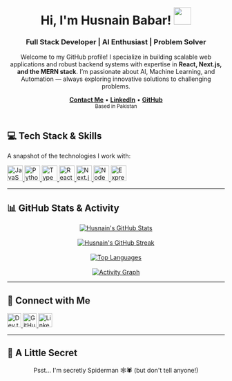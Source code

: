 <!-- Header & Introduction -->
<h1 align="center">
  Hi, I'm Husnain Babar! <img src="https://user-images.githubusercontent.com/18350557/176309783-0785949b-9127-417c-8b55-ab5a4333674e.gif" width="40"/>
</h1>
<h3 align="center">Full Stack Developer | AI Enthusiast | Problem Solver</h3>

<p align="center">
  Welcome to my GitHub profile! I specialize in building scalable web applications and robust backend systems with expertise in <strong>React, Next.js, and the MERN stack</strong>. I’m passionate about AI, Machine Learning, and Automation — always exploring innovative solutions to challenging problems.
</p>

<!-- Contact & Location -->
<div align="center">
  <a href="mailto:husnain.babar.dev@gmail.com"><strong>Contact Me</strong></a> •
  <a href="https://www.linkedin.com/in/husnain-babar-45b581253" target="_blank"><strong>LinkedIn</strong></a> •
  <a href="https://www.github.com/Husnain555" target="_blank"><strong>GitHub</strong></a>
  <br />
  <sub>Based in Pakistan</sub>
</div>

<br />

<!-- Tech Stack & Skills -->
## 💻 Tech Stack & Skills

A snapshot of the technologies I work with:

<p align="left">
  <a href="https://developer.mozilla.org/en-US/docs/Web/JavaScript" target="_blank" rel="noreferrer">
    <img src="https://raw.githubusercontent.com/danielcranney/readme-generator/main/public/icons/skills/javascript-colored.svg" width="36" height="36" alt="JavaScript" />
  </a>
  <a href="https://www.python.org/" target="_blank" rel="noreferrer">
    <img src="https://raw.githubusercontent.com/danielcranney/readme-generator/main/public/icons/skills/python-colored.svg" width="36" height="36" alt="Python" />
  </a>
  <a href="https://www.typescriptlang.org/" target="_blank" rel="noreferrer">
    <img src="https://raw.githubusercontent.com/danielcranney/readme-generator/main/public/icons/skills/typescript-colored.svg" width="36" height="36" alt="TypeScript" />
  </a>
  <a href="https://reactjs.org/" target="_blank" rel="noreferrer">
    <img src="https://raw.githubusercontent.com/danielcranney/readme-generator/main/public/icons/skills/react-colored.svg" width="36" height="36" alt="React" />
  </a>
  <a href="https://nextjs.org/docs" target="_blank" rel="noreferrer">
    <img src="https://raw.githubusercontent.com/danielcranney/readme-generator/main/public/icons/skills/nextjs-colored.svg" width="36" height="36" alt="Next.js" />
  </a>
  <a href="https://nodejs.org/en/" target="_blank" rel="noreferrer">
    <img src="https://raw.githubusercontent.com/danielcranney/readme-generator/main/public/icons/skills/nodejs-colored.svg" width="36" height="36" alt="NodeJS" />
  </a>
  <a href="https://expressjs.com/" target="_blank" rel="noreferrer">
    <img src="https://raw.githubusercontent.com/danielcranney/readme-generator/main/public/icons/skills/express-colored.svg" width="36" height="36" alt="Express" />
  </a>
  <!-- Add more icons as needed -->
</p>

---

<!-- GitHub Stats & Graphs -->
## 📊 GitHub Stats & Activity

<div align="center">
  <!-- GitHub Stats Card -->
  <a href="https://github.com/Husnain555">
    <img src="https://github-readme-stats.vercel.app/api?username=Husnain555&show_icons=true&theme=tokyonight&count_private=true" alt="Husnain's GitHub Stats" />
  </a>
  <br /><br />
  <!-- GitHub Streak Stats -->
  <a href="https://github.com/Husnain555">
    <img src="https://github-readme-streak-stats.herokuapp.com/?user=Husnain555&theme=tokyonight" alt="Husnain's GitHub Streak" />
  </a>
  <br /><br />
  <!-- Top Languages Card -->
  <a href="https://github.com/Husnain555">
    <img src="https://github-readme-stats.vercel.app/api/top-langs/?username=Husnain555&layout=compact&theme=tokyonight" alt="Top Languages" />
  </a>
  <br /><br />
  <!-- Activity Graph -->
  <a href="https://github.com/Husnain555">
    <img src="https://activity-graph.herokuapp.com/graph?username=Husnain555&theme=react-dark" alt="Activity Graph" />
  </a>
</div>

---

<!-- Social Links -->
## 🔗 Connect with Me

<p align="left">
  <a href="https://www.dev.to/husnain_babar_a3309c3494e" target="_blank" rel="noreferrer">
    <img src="https://raw.githubusercontent.com/danielcranney/readme-generator/main/public/icons/socials/devdotto.svg" width="32" height="32" alt="Dev.to" />
  </a>
  <a href="https://www.github.com/Husnain555" target="_blank" rel="noreferrer">
    <img src="https://raw.githubusercontent.com/danielcranney/readme-generator/main/public/icons/socials/github.svg" width="32" height="32" alt="GitHub" />
  </a>
  <a href="https://www.linkedin.com/in/husnain-babar-45b581253" target="_blank" rel="noreferrer">
    <img src="https://raw.githubusercontent.com/danielcranney/readme-generator/main/public/icons/socials/linkedin.svg" width="32" height="32" alt="LinkedIn" />
  </a>
</p>

---

<!-- Fun Note -->
## 🤫 A Little Secret
<p align="center">
  Psst... I'm secretly Spiderman 🕸️🕷️ (but don't tell anyone!)
</p>
